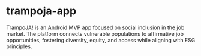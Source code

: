 # trampoja-app
TrampoJA! is an Android MVP app focused on social inclusion in the job market. The platform connects vulnerable populations to affirmative job opportunities, fostering diversity, equity, and access while aligning with ESG principles.
